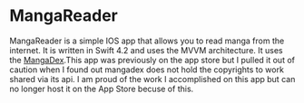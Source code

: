 
# MangaReader
MangaReader is a simple IOS app that allows you to read manga from the internet. It is written in Swift 4.2 and uses the MVVM architecture. It uses the [MangaDex](https://api.mangadex.org/).This app was previously on the app store but I pulled it out of caution when I found out mangadex does not hold the copyrights to work shared via its api. I am proud of the work I accomplished on this app but can no longer host it on the App Store becuse of this. 

